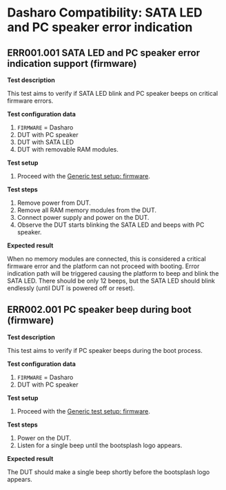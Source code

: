 # Dasharo Compatibility: SATA LED and PC speaker error indication

## ERR001.001 SATA LED and PC speaker error indication support (firmware)

**Test description**

This test aims to verify if SATA LED blink and PC speaker beeps on critical
firmware errors.

**Test configuration data**

1. `FIRMWARE` = Dasharo
2. DUT with PC speaker
3. DUT with SATA LED
4. DUT with removable RAM modules.

**Test setup**

1. Proceed with the
    [Generic test setup: firmware](../generic-test-setup.md#firmware).

**Test steps**

1. Remove power from DUT.
2. Remove all RAM memory modules from the DUT.
3. Connect power supply and power on the DUT.
4. Observe the DUT starts blinking the SATA LED and beeps with PC speaker.

**Expected result**

When no memory modules are connected, this is considered a critical firmware
error and the platform can not proceed with booting. Error indication path will
be triggered causing the platform to beep and blink the SATA LED. There should
be only 12 beeps, but the SATA LED should blink endlessly (until DUT is powered
off or reset).

## ERR002.001 PC speaker beep during boot (firmware)

**Test description**

This test aims to verify if PC speaker beeps during the boot process.

**Test configuration data**

1. `FIRMWARE` = Dasharo
2. DUT with PC speaker

**Test setup**

1. Proceed with the
    [Generic test setup: firmware](../generic-test-setup.md#firmware).

**Test steps**

1. Power on the DUT.
2. Listen for a single beep until the bootsplash logo appears.

**Expected result**

The DUT should make a single beep shortly before the bootsplash logo appears.
